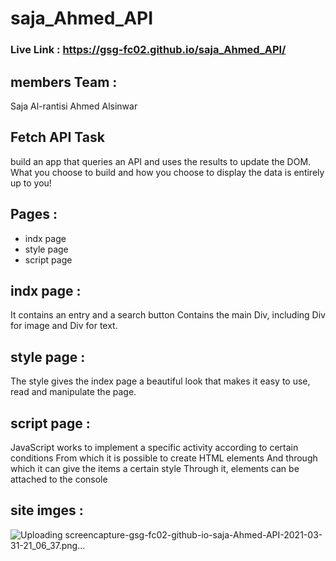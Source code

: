 # saja_Ahmed_API

### Live Link : https://gsg-fc02.github.io/saja_Ahmed_API/


## members Team :
Saja Al-rantisi
Ahmed Alsinwar


## Fetch API Task
build an app that queries an API and uses the results to update the DOM.
What you choose to build and how you choose to display the data is entirely up to you!

## Pages :

* indx page 
* style page
* script page 


## indx page :
It contains an entry and a search button
Contains the main Div, including Div for image and Div for text.

## style page :
The style gives the index page a beautiful look that makes it easy to use, read and manipulate the page.

## script page :
JavaScript works to implement a specific activity according to certain conditions
From which it is possible to create HTML elements
And through which it can give the items a certain style
Through it, elements can be attached to the console



## site imges :
![Uploading screencapture-gsg-fc02-github-io-saja-Ahmed-API-2021-03-31-21_06_37.png…]()
